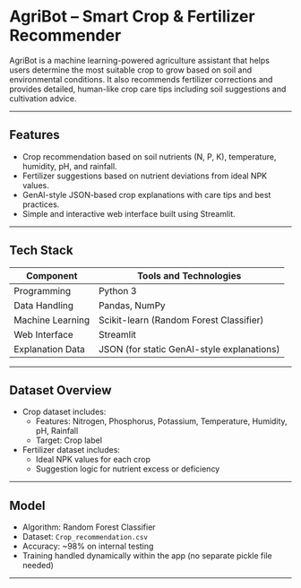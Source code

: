 # AgriBot – Smart Crop & Fertilizer Recommender

AgriBot is a machine learning-powered agriculture assistant that helps users determine the most suitable crop to grow based on soil and environmental conditions. It also recommends fertilizer corrections and provides detailed, human-like crop care tips including soil suggestions and cultivation advice.

---

## Features

- Crop recommendation based on soil nutrients (N, P, K), temperature, humidity, pH, and rainfall.
- Fertilizer suggestions based on nutrient deviations from ideal NPK values.
- GenAI-style JSON-based crop explanations with care tips and best practices.
- Simple and interactive web interface built using Streamlit.

---

## Tech Stack

| Component        | Tools and Technologies                          |
|------------------|--------------------------------------------------|
| Programming      | Python 3                                         |
| Data Handling    | Pandas, NumPy                                    |
| Machine Learning | Scikit-learn (Random Forest Classifier)         |
| Web Interface    | Streamlit                                       |
| Explanation Data | JSON (for static GenAI-style explanations)       |

---

## Dataset Overview

- Crop dataset includes:
  - Features: Nitrogen, Phosphorus, Potassium, Temperature, Humidity, pH, Rainfall
  - Target: Crop label
- Fertilizer dataset includes:
  - Ideal NPK values for each crop
  - Suggestion logic for nutrient excess or deficiency

---

## Model

- Algorithm: Random Forest Classifier
- Dataset: `Crop_recommendation.csv`
- Accuracy: ~98% on internal testing
- Training handled dynamically within the app (no separate pickle file needed)

---



